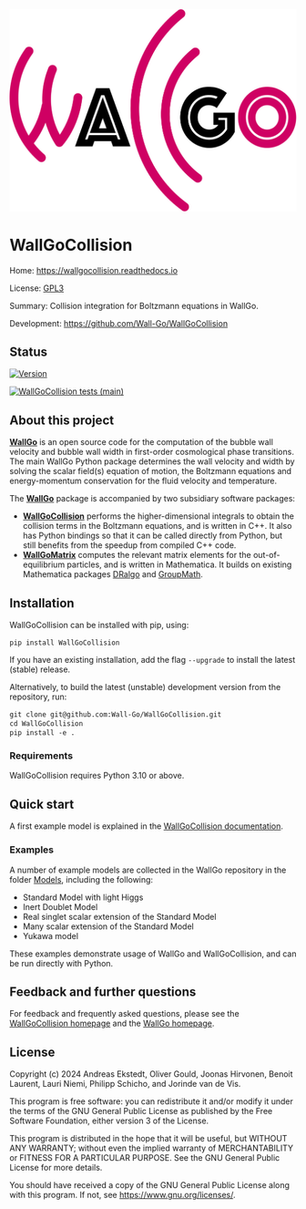 ![WallGo](docs/source/figures/wallgo.svg)


# WallGoCollision

Home: https://wallgocollision.readthedocs.io

License: [GPL3](LICENSE)

Summary: Collision integration for Boltzmann equations in WallGo.

Development: https://github.com/Wall-Go/WallGoCollision


## Status

[![Version](https://img.shields.io/github/v/tag/Wall-Go/WallGoCollision?label=Version)](https://github.com/Wall-Go/WallGoCollision/tags/)

[![WallGoCollision tests (main)](https://github.com/Wall-Go/WallGoCollision/actions/workflows/main.yml/badge.svg)](https://github.com/Wall-Go/WallGoCollision/actions/workflows/buildAndTest.yml)


## About this project

[**WallGo**](https://wallgo.readthedocs.io) is an open source code for the computation of the bubble wall velocity and bubble wall width in first-order cosmological phase transitions.
The main WallGo Python package determines the wall velocity and width by solving the scalar field(s) equation of motion, the Boltzmann equations and energy-momentum conservation for the fluid velocity and temperature.

The [**WallGo**](https://github.com/Wall-Go/WallGo) package is accompanied by two subsidiary software packages:
- [**WallGoCollision**](https://github.com/Wall-Go/WallGoCollision) performs the higher-dimensional integrals to obtain the collision terms in the Boltzmann equations, and is written in C++. It also has Python bindings so that it can be called directly from Python, but still benefits from the speedup from compiled C++ code.
- [**WallGoMatrix**](https://github.com/Wall-Go/WallGoMatrix) computes the relevant matrix elements for the out-of-equilibrium particles, and is written in Mathematica. It builds on existing Mathematica packages [DRalgo](https://github.com/DR-algo/DRalgo) and [GroupMath](https://renatofonseca.net/groupmath).


## Installation

WallGoCollision can be installed with pip, using:

    pip install WallGoCollision

If you have an existing installation, add the flag `--upgrade` to install the latest (stable) release.

Alternatively, to build the latest (unstable) development version from the repository, run:

    git clone git@github.com:Wall-Go/WallGoCollision.git
    cd WallGoCollision
    pip install -e .


### Requirements

WallGoCollision requires Python 3.10 or above.


## Quick start

A first example model is explained in the
[WallGoCollision documentation](https://wallgocollision.readthedocs.io/en/latest/quickstart).


### Examples

A number of example models are collected in the WallGo repository in the folder
[Models](https://github.com/Wall-Go/WallGo/tree/main/Models), including the following:

- Standard Model with light Higgs
- Inert Doublet Model
- Real singlet scalar extension of the Standard Model
- Many scalar extension of the Standard Model
- Yukawa model

These examples demonstrate usage of WallGo and WallGoCollision, and can be run directly with Python.


## Feedback and further questions

For feedback and frequently asked questions, please see the
[WallGoCollision homepage](https://wallgocollision.readthedocs.io)
and the [WallGo homepage](https://wallgocollision.readthedocs.io).


## License

Copyright (c) 2024 Andreas Ekstedt, Oliver Gould, Joonas Hirvonen,
Benoit Laurent, Lauri Niemi, Philipp Schicho, and Jorinde van de Vis.

This program is free software: you can redistribute it and/or modify
it under the terms of the GNU General Public License as published by
the Free Software Foundation, either version 3 of the License.

This program is distributed in the hope that it will be useful,
but WITHOUT ANY WARRANTY; without even the implied warranty of
MERCHANTABILITY or FITNESS FOR A PARTICULAR PURPOSE.  See the
GNU General Public License for more details.

You should have received a copy of the GNU General Public License
along with this program.  If not, see <https://www.gnu.org/licenses/>.
